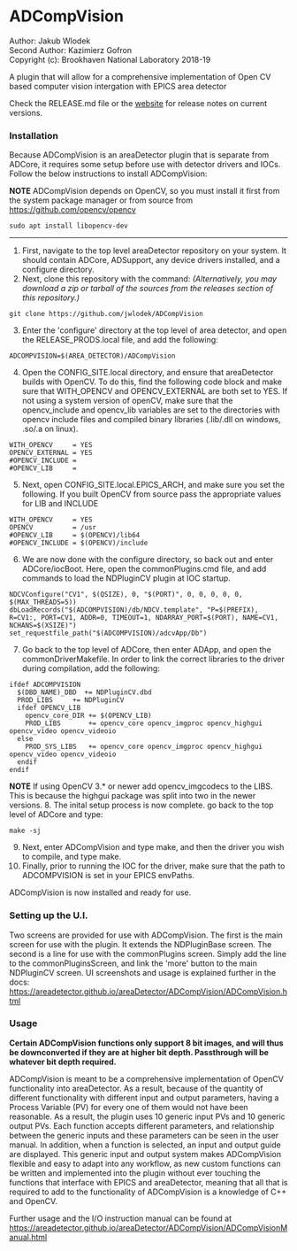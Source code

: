 # ADCompVision

Author: Jakub Wlodek  
Second Author: Kazimierz Gofron  
Copyright (c): Brookhaven National Laboratory 2018-19  

A plugin that will allow for a comprehensive implementation of Open CV based computer vision intergation with EPICS area detector

Check the RELEASE.md file or the [website](https://areadetector.github.io/areaDetector/ADCompVision/ADCompVision.html) for release notes on current versions.

### Installation

Because ADCompVision is an areaDetector plugin that is separate from ADCore, it requires some setup before use with detector drivers and IOCs.
Follow the below instructions to install ADCompVision:  

**NOTE** ADCompVision depends on OpenCV, so you must install it first from the system package manager or from source from https://github.com/opencv/opencv
```
sudo apt install libopencv-dev
```
---------------------
1. First, navigate to the top level areaDetector repository on your system.
   It should contain ADCore, ADSupport, any device drivers installed, and a configure directory.
2. Next, clone this repository with the command:
   *(Alternatively, you may download a zip or tarball of the sources from the releases section of this repository.)*
```
git clone https://github.com/jwlodek/ADCompVision
```
3. Enter the 'configure' directory at the top level of area detector, and open the RELEASE_PRODS.local file, and add the following:
```
ADCOMPVISION=$(AREA_DETECTOR)/ADCompVision
```
4. Open the CONFIG_SITE.local directory, and ensure that areaDetector builds with OpenCV.
   To do this, find the following code block and make sure that WITH_OPENCV and OPENCV_EXTERNAL are both set to YES.
   If not using a system version of openCV, make sure that the opencv_include and opencv_lib variables are set to the directories with
   opencv include files and compiled binary libraries (.lib/.dll on windows, .so/.a on linux).
```
WITH_OPENCV     = YES
OPENCV_EXTERNAL = YES
#OPENCV_INCLUDE =
#OPENCV_LIB     =
```
5. Next, open CONFIG_SITE.local.EPICS_ARCH, and make sure you set the following.
   If you built OpenCV from source pass the appropriate values for LIB and INCLUDE
```
WITH_OPENCV     = YES
OPENCV          = /usr
#OPENCV_LIB     = $(OPENCV)/lib64
#OPENCV_INCLUDE = $(OPENCV)/include
```
6. We are now done with the configure directory, so back out and enter ADCore/iocBoot.
   Here, open the commonPlugins.cmd file, and add commands to load the NDPluginCV plugin at IOC startup.
```
NDCVConfigure("CV1", $(QSIZE), 0, "$(PORT)", 0, 0, 0, 0, 0, $(MAX_THREADS=5))
dbLoadRecords("$(ADCOMPVISION)/db/NDCV.template", "P=$(PREFIX), R=CV1:, PORT=CV1, ADDR=0, TIMEOUT=1, NDARRAY_PORT=$(PORT), NAME=CV1, NCHANS=$(XSIZE)")
set_requestfile_path("$(ADCOMPVISION)/adcvApp/Db")
```
7. Go back to the top level of ADCore, then enter ADApp, and open the commonDriverMakefile.
   In order to link the correct libraries to the driver during compilation, add the following:
```
ifdef ADCOMPVISION
  $(DBD_NAME)_DBD  += NDPluginCV.dbd
  PROD_LIBS     += NDPluginCV
  ifdef OPENCV_LIB
    opencv_core_DIR += $(OPENCV_LIB)
    PROD_LIBS       += opencv_core opencv_imgproc opencv_highgui opencv_video opencv_videoio
  else
    PROD_SYS_LIBS   += opencv_core opencv_imgproc opencv_highgui opencv_video opencv_videoio
  endif 
endif
```
**NOTE** If using OpenCV 3.* or newer add opencv_imgcodecs to the LIBS.
This is because the highgui package was split into two in the newer versions.
8. The inital setup process is now complete. go back to the top level of ADCore and type:
```
make -sj
```
9. Next, enter ADCompVision and type make, and then the driver you wish to compile, and type make.
10. Finally, prior to running the IOC for the driver, make sure that the path to ADCOMPVISION is set in your EPICS envPaths.  

ADCompVision is now installed and ready for use.

### Setting up the U.I.

Two screens are provided for use with ADCompVision. The first is the main screen for use with the plugin.
It extends the NDPluginBase screen. The second is a line for use with the commonPlugins screen.
Simply add the line to the commonPluginsScreen, and link the 'more' button to the main NDPluginCV screen.
UI screenshots and usage is explained further in the docs:
https://areadetector.github.io/areaDetector/ADCompVision/ADCompVision.html

### Usage

**Certain ADCompVision functions only support 8 bit images, and will thus be downconverted if they are at higher bit depth.
Passthrough will be whatever bit depth required.**

ADCompVision is meant to be a comprehensive implementation of OpenCV functionality into areaDetector.
As a result, because of the quantity of different functionality with different input and output parameters,
having a Process Variable (PV) for every one of them would not have been reasonable.
As a result, the plugin uses 10 generic input PVs and 10 generic output PVs.
Each function accepts different parameters, and relationship between the generic inputs and these parameters can be seen in the user manual.
In addition, when a function is selected, an input and output guide are displayed.
This generic input and output system makes ADCompVision flexible and easy to adapt into any workflow,
as new custom functions can be written and implemented into the plugin without ever touching
the functions that interface with EPICS and areaDetector,
meaning that all that is required to add to the functionality of ADCompVision is a knowledge of C++ and OpenCV.

Further usage and the I/O instruction manual can be found at https://areadetector.github.io/areaDetector/ADCompVision/ADCompVisionManual.html

